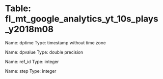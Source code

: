 Table: fl_mt_google_analytics_yt_10s_plays_y2018m08
===================================================

Name: dptime
Type: timestamp without time zone

Name: dpvalue
Type: double precision

Name: ref_id
Type: integer

Name: step
Type: integer

